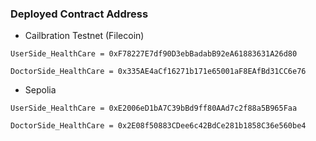 ### Deployed Contract Address 

- Cailbration Testnet (Filecoin)

```
UserSide_HealthCare = 0xF78227E7df90D3ebBadabB92eA61883631A26d80
```

```
DoctorSide_HealthCare = 0x335AE4aCf16271b171e65001aF8EAfBd31CC6e76
```

- Sepolia 


```
UserSide_HealthCare = 0xE2006eD1bA7C39bBd9ff80AAd7c2f88a5B965Faa
```

```
DoctorSide_HealthCare = 0x2E08f50883CDee6c42BdCe281b1858C36e560be4
```

